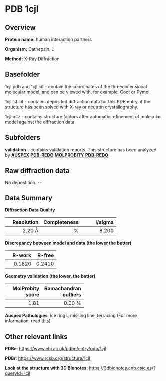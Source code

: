 # PDB 1cjl

## Overview

**Protein name:** human interaction partners

**Organism:** Cathepsin_L

**Method:** X-Ray Diffraction

## Basefolder

1cjl.pdb and 1cjl.cif - contain the coordinates of the threedimensional molecular model, and can be viewed with, for example, Coot or Pymol.

1cjl-sf.cif - contains deposited diffraction data for this PDB entry, if the structure has been solved with X-ray or neutron crystallography.

1cjl.mtz - contains structure factors after automatic refinement of molecular model against the diffraction data.

## Subfolders





**validation** - contains validation reports. This structure has been analyzed by [**AUSPEX**](https://github.com/thorn-lab/coronavirus_structural_task_force/tree/master/pdb/human_interaction_partners/Cathepsin_L/1cjl/validation/auspex) [**PDB-REDO**](https://github.com/thorn-lab/coronavirus_structural_task_force/tree/master/pdb/human_interaction_partners/Cathepsin_L/1cjl/validation/pdb-redo) [**MOLPROBITY**](https://github.com/thorn-lab/coronavirus_structural_task_force/tree/master/pdb/human_interaction_partners/Cathepsin_L/1cjl/validation/molprobity) [**PDB-REDO**](https://github.com/thorn-lab/coronavirus_structural_task_force/blob/master/pdb/human_interaction_partners/Cathepsin_L/1cjl/validation/Xtriage_output.log) 

## Raw diffraction data

No depostition. --<br> 

## Data Summary
**Diffraction Data Quality**

|   | Resolution | Completeness| I/sigma |
|---|-------------:|----------------:|--------------:|
|   |2.20 Å|      %|<img width=50/>8.200|

**Discrepancy between model and data (the lower the better)**

|   | **R-work**| **R-free**   
|---|-------------:|----------------:|           
||  0.1820|  0.2410|

**Geometry validation (the lower, the better)**

|   |**MolProbity<br>score**| **Ramachandran<br>outliers** 
|---|-------------:|----------------:|
||  1.81|  0.00 %|

**Auspex Pathologies**: ice rings, missing line, terracing (For more information, read [this](https://github.com/thorn-lab/coronavirus_structural_task_force/blob/master/pdb/human_interaction_partners/Cathepsin_L/1cjl/validation/auspex/1cjl_auspex_comments.txt))

 



## Other relevant links 
**PDBe**:  https://www.ebi.ac.uk/pdbe/entry/pdb/1cjl
 
**PDBr**: https://www.rcsb.org/structure/1cjl 

**Look at the structure with 3D Bionotes**: https://3dbionotes.cnb.csic.es/?queryId=1cjl

